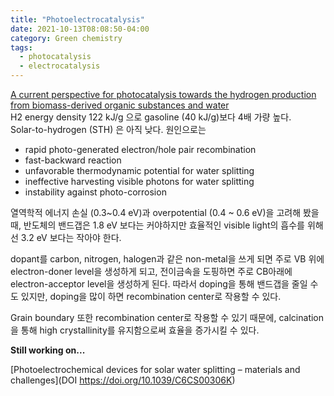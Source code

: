 ```yaml
---
title: "Photoelectrocatalysis"
date: 2021-10-13T08:08:50-04:00
category: Green chemistry
tags:
  - photocatalysis
  - electrocatalysis
---
```


[A current perspective for photocatalysis towards the hydrogen production from biomass-derived organic substances and water](https://doi.org/10.1016/j.ijhydene.2019.08.121)  
H2 energy density 122 kJ/g 으로 gasoline (40 kJ/g)보다 4배 가량 높다.  
Solar-to-hydrogen (STH) 은 아직 낮다. 원인으로는
* rapid photo-generated electron/hole pair recombination
* fast-backward reaction
* unfavorable thermodynamic potential for water splitting
* ineffective harvesting visible photons for water splitting
* instability against photo-corrosion

열역학적 에너지 손실 (0.3~0.4 eV)과 overpotential (0.4 ~ 0.6 eV)을 고려해 봤을 때, 반도체의 밴드갭은 1.8 eV 보다는 커야하지만 효율적인 visible light의 흡수를 위해선 3.2 eV 보다는 작아야 한다.  

dopant를 carbon, nitrogen, halogen과 같은 non-metal을 쓰게 되면 주로 VB 위에 electron-doner level을 생성하게 되고, 전이금속을 도핑하면 주로 CB아래에 electron-acceptor level을 생성하게 된다.
따라서 doping을 통해 밴드갭을 줄일 수도 있지만, doping을 많이 하면 recombination center로 작용할 수 있다. 

Grain boundary 또한 recombination center로 작용할 수 있기 때문에, calcination을 통해 high crystallinity를 유지함으로써 효율을 증가시킬 수 있다.  

<b>Still working on...</b>

[Photoelectrochemical devices for solar water splitting – materials and challenges](DOI	https://doi.org/10.1039/C6CS00306K)  


